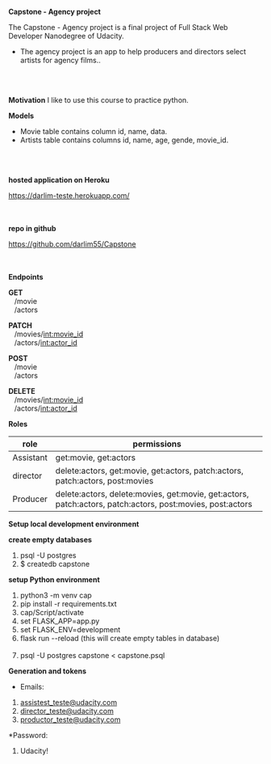 
**Capstone - Agency project**

The Capstone - Agency project is a final project of Full Stack Web Developer Nanodegree of Udacity.

* The agency project is an app to help producers and directors select artists for agency films..


<br><br>

**Motivation**
I like to use this course to practice python.


**Models**

* Movie table contains column id, name, data.
* Artists table contains columns id, name, age, gende, movie_id.


<br><br>

**hosted application on Heroku**

https://darlim-teste.herokuapp.com/
<br><br><br>

**repo in github**

https://github.com/darlim55/Capstone


<br><br>
**Endpoints**

**GET** <br />
  &nbsp;&nbsp;&nbsp;/movie  <br />
  &nbsp;&nbsp;&nbsp;/actors<br /> 

**PATCH** <br />
  &nbsp;&nbsp;&nbsp;/movies/<int:movie_id> <br /> 
  &nbsp;&nbsp;&nbsp;/actors/<int:actor_id> <br />

**POST** <br />
  &nbsp;&nbsp;&nbsp;/movie  <br />
  &nbsp;&nbsp;&nbsp;/actors<br /> 

**DELETE** <br />
  &nbsp;&nbsp;&nbsp;/movies/<int:movie_id> <br /> 
  &nbsp;&nbsp;&nbsp;/actors/<int:actor_id> <br />
  
  
  **Roles** <br />
  
  | role | permissions |
| --- | ---- |
| Assistant | get:movie, get:actors |
| director | delete:actors, get:movie, get:actors, patch:actors, patch:actors, post:movies |
| Producer | delete:actors, delete:movies, get:movie, get:actors, patch:actors, patch:actors, post:movies, post:actors |

**Setup local development environment**

**create empty databases**
1. psql -U postgres 
2. $ createdb capstone <br>


**setup Python environment**

1. python3 -m venv cap
2. pip install -r requirements.txt <br>
3. cap/Script/activate <br>
4. set FLASK_APP=app.py <br>
5. set FLASK_ENV=development <br>
6. flask run --reload (this will create empty tables in database)<br><br>
7. psql -U postgres capstone < capstone.psql

**Generation and tokens**

* Emails:
1. assistest_teste@udacity.com
2. director_teste@udacity.com
3. productor_teste@udacity.com

*Password:
1. Udacity!

